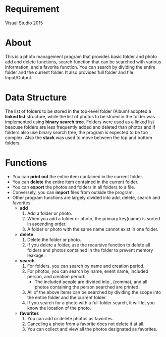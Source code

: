 # Requirement
Visual Studio 2015

# About
This is a photo management program that provides basic folder and photo add and delete functions, search function that can be searched with various information, and a favorite function. You can search by dividing the entire folder and the current folder. It also provides full folder and file Input/Output.

# Data Structure
The list of folders to be stored in the top-level folder (Album) adopted a **linked list** structure, while the list of photos to be stored in the folder was implemented using **binary search tree**. Folders were used as a linked list beacuse folders are less frequently added and deleted than photos and if folders also use binary search tree, the program is expected to be too complex. Also the **stack** was used to move between the top and bottom folders.

# Functions
* You can **print out** the entire item contained in the current folder.
* You can **delete** the entire item contained in the current folder.
* You can **export** the photos and folders in all folders to a file.
* Conversely, you can **import** files from outside the program.
* Other program functions are largely divided into add, delete, search and favorites.
    * **add**
        1. Add a folder or photo.
        2. When you add a folder or photo, the primary key(name) is sorted in ascending order.
        3. A folder or photo with the same name cannot exist in one folder.
    * **delete**
        1. Delete the folder or photo.
        2. If you delete a folder, use the recursive function to delete all folders and photos contained in the folder to prevent memory leakage.
    * **search**
        1. For folders, you can search by name and creation period.
        2. For photos, you can search by name, event name, included person, and creation period.
            - The included people are divided into , (comma), and all photos containing the person searched are printed.
        3. All of the above items can be searched by dividing the scope into the entire folder and the current folder. 
        4. If you search for a photo with a full folder search, it will let you know the location of the photo.
    * **favorites**
        1. You can add or delete photos as favorites.
        2. Canceling a photo from a favorite does not delete it at all.
        3. You can collect and view all the photos designated as favorites.
